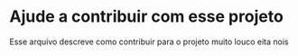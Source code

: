# Ajude a contribuir com esse projeto
Esse arquivo descreve como contribuir para o projeto muito louco
eita nois
